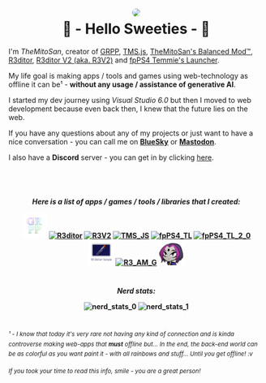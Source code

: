 <h1 align="center">
  <img src="https://avatars.githubusercontent.com/u/32562725?v=4" style="border-radius:100%;width:100px;"><br>
  💜 - Hello Sweeties - 💜
</h1>

I'm *TheMitoSan*, creator of [GRPP](https://github.com/themitosan/grpp), [TMS.js](https://github.com/themitosan/TMS.js), [TheMitoSan's Balanced Mod™](https://www.moddb.com/mods/themitosans-balanced-mod), [R3ditor](https://github.com/themitosan/R3ditor), [R3ditor V2 (aka. R3V2)](https://github.com/themitosan/R3ditor-V2) and [fpPS4 Temmie's Launcher](https://github.com/themitosan/fpPS4-Temmie-s-Launcher).

My life goal is making apps / tools and games using web-technology as offline it can be¹ - __without any usage / assistance of generative AI__.

I started my dev journey using *Visual Studio 6.0* but then I moved to web development because even back then, I knew that the future lies on the web.

If you have any questions about any of my projects or just want to have a nice conversation - you can call me on **[BlueSky](https://bsky.app/profile/themitosan.bsky.social)** or **[Mastodon](https://mastodon.social/@julianaheartz)**.

I also have a **Discord** server - you can get in by clicking [here](https://discord.gg/2hnFcvbXQ2).

#

<h4 align="center">

<br>

*Here is a list of apps / games / tools / libraries that I created:*

<a target="_blank" href="https://github.com/themitosan/grpp"><img style="width:50px;" alt="grpp" src="https://raw.githubusercontent.com/themitosan/themitosan/refs/heads/main/img/GRPP.png"></a>
<a target="_blank" href="https://github.com/themitosan/R3ditor"><img style="width:50px;" alt="R3ditor" src="https://raw.githubusercontent.com/themitosan/R3ditor/master/App/Img/logo.png"></a>
<a target="_blank" href="https://github.com/themitosan/R3ditor-V2"><img style="width:50px;" alt="R3V2" src="https://github.com/themitosan/R3ditor-V2/blob/main/App/img/logo.png?raw=true"></a>
<a target="_blank" href="https://github.com/themitosan/TMS.js"><img style="width:50px;" alt="TMS_JS" src="https://raw.githubusercontent.com/themitosan/TMS.js/main/tmsjs.png"></a>
<a target="_blank" href="https://github.com/themitosan/fpPS4-Temmie-s-Launcher"><img style="width:50px;" alt="fpPS4_TL" src="https://github.com/themitosan/fpPS4-Temmie-s-Launcher/blob/main/App/img/logo.png?raw=true"></a>
<a target="_blank" href="https://github.com/themitosan/fpPS4-Temmie-s-Launcher/tree/Rewrite-WIP"><img style="width:50px;" alt="fpPS4_TL_2_0" src="https://github.com/themitosan/fpPS4-Temmie-s-Launcher/blob/Rewrite-WIP/App/img/icon.png?raw=true"></a>
<a target="_blank" href="https://github.com/themitosan/r3-water-sample-puzzle"><img style="width:50px;" alt="R3_WS_P" src="https://github.com/themitosan/r3-water-sample-puzzle/raw/main/App/img/icon.png?raw=true"></a>
<a target="_blank" href="https://github.com/themitosan/R3-Auto-Map-Gen"><img style="width:50px;" alt="R3_AM_G" src="https://github.com/themitosan/R3-Auto-Map-Gen/raw/main/App/img/icon.png?raw=true"></a>
<a target="_blank" href="https://github.com/themitosan/TemmieDeck"><img style="width:50px;" alt="TemmieDeck" src="https://github.com/themitosan/TemmieDeck/blob/main/App/img/icon.png?raw=true"></a>

</h4>

#
<h4 align="center">

*Nerd stats:*

<img src="https://github-profile-summary-cards.vercel.app/api/cards/profile-details?username=themitosan&theme=github_dark" alt="nerd_stats_0" />
<img src="https://github-readme-stats.vercel.app/api/?username=themitosan&show_icons=true&hide_border=true&hide_title=true&count_private=true&theme=github_dark" alt="nerd_stats_1" />

</h4>

#

*<sup>¹ - I know that today it's very rare not having any kind of connection and is kinda controverse making web-apps that **must** offline but... In the end, the back-end world can be as colorful as you want paint it - with all rainbows and stuff... Until you get offline! :v</sup>*

*<sup>If you took your time to read this info, smile - you are a great person!</sup>*
